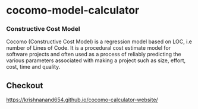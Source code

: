 # cocomo-model-calculator

### Constructive Cost Model

Cocomo (Constructive Cost Model) is a regression model based on LOC, i.e number of Lines of Code. It is a procedural cost estimate model for software projects and often used as a process of reliably predicting the various parameters associated with making a project such as size, effort, cost, time and quality.

## Checkout

https://krishnanand654.github.io/cocomo-calculator-website/
